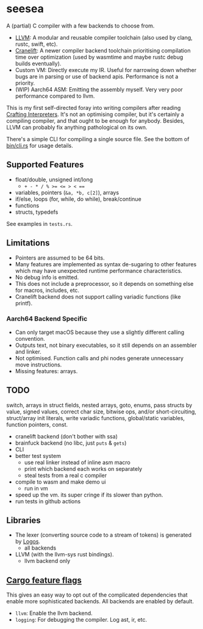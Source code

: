 # seesea

A (partial) C compiler with a few backends to choose from. 

- [LLVM](https://llvm.org/): A modular and reusable compiler toolchain (also used by clang, rustc, swift, etc). 
- [Cranelift](https://cranelift.dev/): A newer compiler backend toolchain prioritising compilation time over optimization (used by wasmtime and maybe rustc debug builds eventually). 
- Custom VM: Directly execute my IR. Useful for narrowing down whether bugs are in parsing or use of backend apis. Performance is not a priority. 
- (WIP) Aarch64 ASM: Emitting the assembly myself. Very very poor performance compared to llvm. 

This is my first self-directed foray into writing compilers after reading [Crafting Interpreters](https://craftinginterpreters.com/). 
It's not an optimising compiler, but it's certainly a compiling compiler, and that ought to be enough for anybody.
Besides, LLVM can probably fix anything pathological on its own.  

There's a simple CLI for compiling a single source file. See the bottom of [bin/cli.rs](src/bin/cli.rs) for usage details.

## Supported Features

- float/double, unsigned int/long
  - `+ - * / % >= <= > < ==`
- variables, pointers (`&a, *b, c[2]`), arrays
- if/else, loops (for, while, do while), break/continue
- functions
- structs, typedefs

See examples in `tests.rs`.

## Limitations 

- Pointers are assumed to be 64 bits. 
- Many features are implemented as syntax de-sugaring to other features which may have unexpected runtime performance characteristics.
- No debug info is emitted. 
- This does not include a preprocessor, so it depends on something else for macros, includes, etc. 
- Cranelift backend does not support calling variadic functions (like printf).

### Aarch64 Backend Specific 

- Can only target macOS because they use a slightly different calling convention.
- Outputs text, not binary executables, so it still depends on an assembler and linker. 
- Not optimised. Function calls and phi nodes generate unnecessary move instructions. 
- Missing features: arrays.

## TODO

switch, arrays in struct fields, nested arrays, goto, enums, pass structs by value, 
signed values, correct char size, bitwise ops, 
and/or short-circuiting, struct/array init literals, write variadic functions, 
global/static variables, function pointers, const. 

- cranelift backend (don't bother with ssa)
- brainfuck backend (no libc, just `puts` & `gets`)
- CLI
- better test system 
  - use real linker instead of inline asm macro 
  - print which backend each works on separately 
  - steal tests from a real c compiler
- compile to wasm and make demo ui
  - run in vm
- speed up the vm. its super cringe if its slower than python. 
- run tests in github actions 

## Libraries

- The lexer (converting source code to a stream of tokens) is generated by [Logos](https://crates.io/crates/logos). 
  - all backends
- LLVM (with the llvm-sys rust bindings).
  - llvm backend only

## [Cargo feature flags](https://doc.rust-lang.org/cargo/reference/features.html)

This gives an easy way to opt out of the complicated dependencies that enable more sophisticated backends. All backends are enabled by default. 

- `llvm`: Enable the llvm backend. 
- `logging`: For debugging the compiler. Log ast, ir, etc. 
